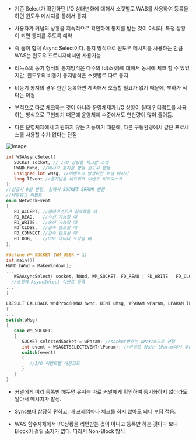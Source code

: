 
- 기존 Select가 확인하던 I/O 상태변화에 대해서 소켓별로 WAS를 사용하여 등록을 하면 윈도우 메시지를 통해서 통지

- 사용자가 커널의 상황을 지속적으로 확인하며 통지를 받는 것이 아니라, 특정 상황이 되면 통지를 주도록 예약

- 즉 둘이 합쳐 Async Select이다. 통지 방식으로 윈도우 메시지를 사용하는 만큼 WAS는 윈도우 프로시저에서만 사용가능

- 리눅스의 동기 형식의 통지방식은 다수의 fd(소켓)에 대해서 동시에 체크 할 수 있었지만, 윈도우의 비동기 통지방식은 소켓별로 따로 통지

- 비동기 통지의 경우 한번 등록하면 계속해서 호출할 필요가 없기 때문에, 부하가 적다는 이점

- 부적으로 따로 체크하는 것이 아니라 운영체제가 I/O 상황이 될때 인터럽트를 사용하는 방식으로 구현되기 때문에 운영체제 수준에서도 연산량이 많이 줄어듬.

- 다른 운영체제에서 지원하지 않는 기능이기 때문에, 다른 구동환경에서 같은 프로세스를 사용할 수가 없다는 단점


![image](https://user-images.githubusercontent.com/54939319/203927208-4776ead4-41a6-4a54-889b-46ee64bdfa16.png)

```C
int WSAAsyncSelect(
   SOCKET socket, // I/O 상황을 체크할 소켓
   HWND hWnd, //메시지 통지를 받을 윈도우 핸들
   unsigned int wMsg, //이벤트가 발생하면 보낼 메시지
   long lEvent //통지받을 네트워크 이벤트 비트마스크
);
//성공시 0을 반환, 실패시 SOCKET_ERROR 반환
//네트워크 이벤트
enum NetworkEvent
{
   FD_ACCEPT, //클라이언트가 접속했을 때
   FD_READ,   //수신 가능할 때
   FD_WRITE,  //송신 가능할 때
   FD_CLOSE,  //접속 종료할 때
   FD_CONNECT,//접속 완료될 때
   FD_OOB,    //OOB 데이터 도착할 때
};

```


```C
#define WM_SOCKET (WM_USER + 1)
int main(){
HWND hWnd = MakeWindow();
...
   WSAAsyncSelect( socket, hWnd, WM_SOCKET, FD_READ | FD_WRITE | FD_CLOSE ); 
  //소켓에 AsyncSelect 이벤트 등록
...
}

LRESULT CALLBACK WndProc(HWND hwnd, UINT uMsg, WPARAM wParam, LPARAM lParam)
{
...
switch(uMsg)
{
   case WM_SOCKET:
   {
      SOCKET selectedSocket = wParam; //socket번호는 wParam으로 전달
      int event = WSAGETSELECTEVENT(lParam); //이벤트 정보는 lParam에서 추출
      switch(event)
      {
         //I/O 이벤트별 대응코드
      }
   }
}
```


- 커널에게 미리 등록만 해두면 유저는 따로 커널에게 확인하여 동기화하지 않더라도 알아서 메시지가 발생.
 
- Sync보다 상당히 편하고, 매 프레임마다 체크를 하지 않아도 되니 부담 적음.
 
- WAS 함수자체에서 I/O상황을 리턴받는 것이 아니고 등록만 하는 것이다 보니 Block이 걸릴 소지가 없다. 따라서 Non-Block 방식

